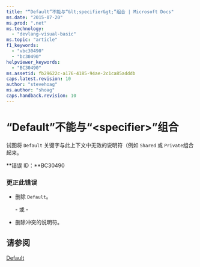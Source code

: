 ```yaml
---
title: "“Default”不能与“&lt;specifier&gt;”组合 | Microsoft Docs"
ms.date: "2015-07-20"
ms.prod: ".net"
ms.technology: 
  - "devlang-visual-basic"
ms.topic: "article"
f1_keywords: 
  - "vbc30490"
  - "bc30490"
helpviewer_keywords: 
  - "BC30490"
ms.assetid: fb29622c-a176-4185-94ae-2c1ca85adddb
caps.latest.revision: 10
author: "stevehoag"
ms.author: "shoag"
caps.handback.revision: 10
---
```

# “Default”不能与“&lt;specifier&gt;”组合
试图将 `Default` 关键字与此上下文中无效的说明符（例如 `Shared` 或 `Private`组合起来。  
  
 **错误 ID：**BC30490  
  
### 更正此错误  
  
-   删除 `Default`。  
  
     \- 或 \-  
  
-   删除冲突的说明符。  
  
## 请参阅  
 [Default](../../visual-basic/language-reference/modifiers/default.md)